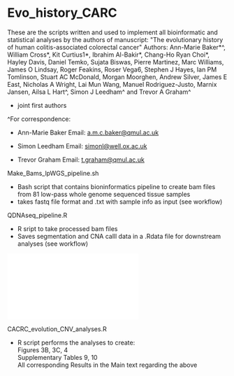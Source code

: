 # Evo_history_CARC

These are the scripts written and used to implement all bioinformatic and statistical analyses by the authors of manuscript:
"The evolutionary history of human colitis-associated colorectal cancer"
Authors: Ann-Marie Baker*^, William Cross*, Kit Curtius1*, Ibrahim Al-Bakir*, Chang-Ho Ryan Choi*, Hayley Davis, Daniel Temko, Sujata Biswas, Pierre Martinez, Marc Williams, James O Lindsay, Roger Feakins, Roser Vega6, Stephen J Hayes, Ian PM Tomlinson, Stuart AC McDonald, Morgan Moorghen, Andrew Silver, James E East, Nicholas A Wright, Lai Mun Wang, Manuel Rodriguez-Justo, Marnix Jansen, Ailsa L Hart^, Simon J Leedham^ and Trevor A Graham^
* joint first authors

^For correspondence:- Ann-Marie BakerEmail: a.m.c.baker@qmul.ac.uk- Simon LeedhamEmail: simonl@well.ox.ac.uk- Trevor GrahamEmail: t.graham@qmul.ac.uk

Make_Bams_lpWGS_pipeline.sh
- Bash script that contains bioninformatics pipeline to create bam files from 81 low-pass whole genome sequenced tissue samples
- takes fastq file format and .txt with sample info as input (see workflow)


QDNAseq_pipeline.R
- R sript to take processed bam files
- Saves segmentation and CNA calll data in a .Rdata file for downstream analyses (see workflow)
  
 ![lpWGS Pipeline](/LPWGS_pipeline.pdf)
  
CACRC_evolution_CNV_analyses.R
-  R script performs the analyses to create:						
	Figures 3B, 3C, 4 												
	Supplementary Tables 9, 10 										
  	All corresponding Results in the Main text regarding the above	


    
